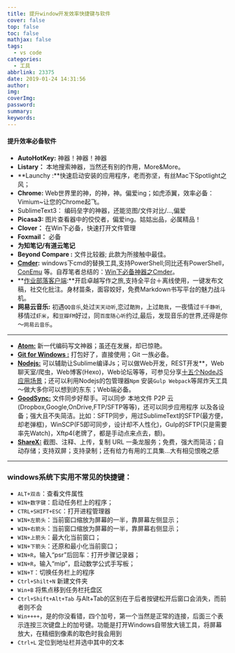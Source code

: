 ```yaml
---
title: 提升window开发效率快捷键与软件
cover: false
top: false
toc: false
mathjax: false
tags:
  - vs code
categories:
  - 工具
abbrlink: 23375
date: 2019-01-24 14:31:56
author:
img:
coverImg:
password:
summary:
keywords:
---
```


#### 提升效率必备软件

- **AutoHotKey:** 神器！神器！神器
- **Listary：** 本地搜索神器，当然还有别的作用，More&More。
- **Launchy :**快速启动安装的应用程序，老而弥坚，有丝Mac下Spotlight之风；
- **Chrome:** Web世界里的神，的神，神。偏爱ing；如虎添翼，效率必备：Vimium~让您的Chrome起飞。
- SublimeText3： 编码垒字的神器，还能览图/文件对比/…,偏爱
- **Picasa3:** 图片查看器中的佼佼者，偏爱ing。姑姑出品，必属精品！
- **Clover：** 在Win下必备，快速打开文件管理
- **Foxmail：** 必备
- **为知笔记/有道云笔记**
- **Beyond Compare :** 文件比较器; 此款为所接触中最佳。
- **[Cmder](https://github.com/cmderdev/cmder/releases):** windows下cmd的替换工具,支持PowerShell;同比还有PowerShell，[ConEmu](https://github.com/Maximus5/ConEmu) 等。自荐笔者总结的：[Win下必备神器之Cmder](http://www.jeffjade.com/2016/01/13/2016-01-13-windows-software-cmder/#)。
- **[作业部落客户端](https://www.zybuluo.com/cmd/dows-software-cmder/#):**开启卓越写作之旅,支持全平台＋离线使用，一键发布文稿，社交化批注。身材苗条，面容姣好，免费Markdown书写平台的魅力战斗机。
- **网易云音乐:** 初遇`QQ音乐`,处过`天天动听`,恋过`酷狗`，上过`酷我`，一夜情过`千千静听`,移情过`虾米`，和`豆瓣FM`好过，同`百度随心听`约过,最后，发现音乐的世界,还得是你～`网易云音乐`。

------

- [**Atom:**](https://atom.io/) 新一代编码写文神器；虽还在发展，却已惊艳。
- **[Git for Windows :](https://git-for-windows.github.io/)** 打包好了，直接使用；Git 一族必备。
- [**Nodejs:**](https://nodejs.org/) 可以辅助让Sublime编译Js；可以做Web开发，REST开发**，Web聊天室/爬虫，Web博客(Hexo)，Web论坛等等，可参见分享[十五个NodeJS应用场景](http://www.nodejs.net/a/20141016/233306.html)；还可以利用Nodejs的包管理器`Npm`
  安装`Gulp Webpack`等屌炸天工具～做大多你可以想到的东东；Web端必备。
- [**GoodSync:**](http://www.goodsync.com/) 文件同步好帮手。可以同步 本地文件 P2P 云(Dropbox,Google,OnDrive,FTP/SFTP等等)，还可以同步应用程序
  以及各设备；强大且不失简洁。比如：SFTP同步，用过SublimeText的SFTP(最方便，却老弹框)，WinSCP(F5即可同步，设计却不人性化)，Gulp的SFTP(只是需要率先Watch)，Xftp4(老牌了，都是手动点来点去，额)。
- [**ShareX:**](https://getsharex.com/) 截图、注释、上传，复制 URL 一条龙服务；免费，强大而简洁；自动存储；支持双屏；支持录制；还有给力有用的工具集…大有相见恨晚之感

------

### windows系统下实用不常见的快捷键：

- `ALT+双击`：查看文件属性
- `WIN+数字键`：启动任务栏上的程序；
- `CTRL+SHIFT+ESC`：打开进程管理器
- `WIN+左箭头`：当前窗口缩放为屏幕的一半，靠屏幕左侧显示；
- `WIN+右箭头`：当前窗口缩放为屏幕的一半，靠屏幕右侧显示；
- `WIN+上箭头`：最大化当前窗口；
- `WIN+下箭头`：还原和最小化当前窗口；
- `WIN+R`，输入“psr”后回车：打开步骤记录器；
- `WIN+R`，输入“mip”，启动数学公式手写板；
- `WIN+T`：切换任务栏上的程序
- `Ctrl+Shilt+N` 新建文件夹
- `Win+B` 将焦点移到任务栏托盘区
- `Ctrl+Shift+Alt+Tab` 与Alt+Tab的区别在于后者按键松开后窗口会消失，而前者则不会
- `Win++++`，是的你没看错，四个加号，第一个当然是正常的连接，后面三个表示连按三次键盘上的加号键。功能是打开Windows自带放大镜工具，将屏幕放大，在精细到像素的取色时我会用到
- `Ctrl+L` 定位到地址栏并选中其中的文本